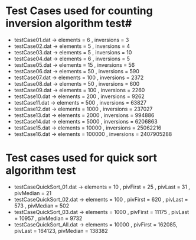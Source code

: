 
# Test Cases used for counting inversion algorithm test#

  - testCase01.dat            -> elements = 6      , inversions = 3
  - testCase02.dat            -> elements = 5      , inversions = 4
  - testCase03.dat            -> elements = 5      , inversions = 10
  - testCase04.dat            -> elements = 6      , inversions = 5
  - testCase05.dat            -> elements = 15     , inversions = 56
  - testCase06.dat            -> elements = 50     , inversions = 590
  - testCase07.dat            -> elements = 100    , inversions = 2372
  - testCase08.dat            -> elements = 50     , inversions = 600
  - testCase09.dat            -> elements = 100    , inversions = 2260
  - testCase10.dat            -> elements = 200    , inversions = 9262
  - testCase11.dat            -> elements = 500    , inversions = 63827
  - testCase12.dat            -> elements = 1000   , inversions = 237027
  - testCase13.dat            -> elements = 2000   , inversions = 994886
  - testCase14.dat            -> elements = 5000   , inversions = 6206863
  - testCase15.dat            -> elements = 10000  , inversions = 25062216
  - testCase16.dat            -> elements = 100000 , inversions = 2407905288

# Test cases used for quick sort algorithm test #

  - testCaseQuickSort_01.dat  -> elements = 10     , pivFirst = 25    , pivLast = 31    , pivMedian = 21
  - testCaseQuickSort_02.dat  -> elements = 100    , pivFirst = 620   , pivLast = 573   , pivMedian = 502
  - testCaseQuickSort_03.dat  -> elements = 1000   , pivFirst = 11175 , pivLast = 10957 , pivMedian = 9732
  - testCaseQuickSort_All.dat -> elements = 10000  , pivFirst = 162085, pivLast = 164123, pivMedian = 138382
